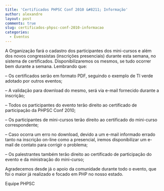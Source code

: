 ```yaml
---
title: 'Certificados PHPSC Conf 2010 &#8211; Informação'
author: alexandre
layout: post
comments: true
slug: certificados-phpsc-conf-2010-informacao
categories:
  - Eventos
---
```

A Organização fará o cadastro dos participantes dos mini-cursos e além dos novos congressistas (inscrições presenciais) durante
esta semana, no sistema de certificados. Disponibilizaremos os mesmos, se tudo ocorrer bem durante a semana. Lembrando que:

&#8211; Os certificados serão em formato PDF, seguindo o exemplo de TI verde adotado por outros eventos;

&#8211; A validação para download do mesmo, será via e-mail fornecido durante a inscrição;

&#8211; Todos os participantes do evento terão direito ao certificado de participação da PHPSC Conf 2010;

&#8211; Os participantes de mini-cursos terão direito ao certificado do mini-curso correspondente;

&#8211; Caso ocorra um erro no download, devido a um e-mail informado errado tanto na inscrição on-line como a presencial, iremos disponibilizar um e-mail de contato para corrigir o problema;

&#8211; Os palestrantes também terão direito ao certificado de participação do evento e da ministração do mini-curso;

Agradecemos desde já o apoio da comunidade durante todo o evento, que foi o maior já realizado e focado em PHP no nosso estado.

Equipe PHPSC

<div style="position: absolute; left: -3566px;">
  <a href="http://www.nl.ua/ru/plitka/plitka_dlya_kuhni">nl.ua/</a>
</div>

<div style="position: absolute; left: -3652px;">
  <a href="http://np.com.ua/thermal-aid/category/16/scategory/94/.html">np.com.ua/</a>
</div>